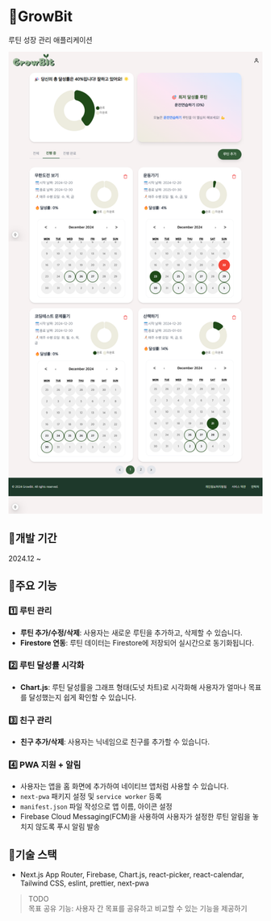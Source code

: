 # 🌱GrowBit

루틴 성장 관리 애플리케이션

![alt text](./public/imgs/image.png)

## 📍개발 기간

2024.12 ~

## 📍주요 기능

### 1️⃣ 루틴 관리

- **루틴 추가/수정/삭제**: 사용자는 새로운 루틴을 추가하고, 삭제할 수 있습니다.
- **Firestore 연동**: 루틴 데이터는 Firestore에 저장되어 실시간으로 동기화됩니다.

### 2️⃣ 루틴 달성률 시각화

- **Chart.js**: 루틴 달성률을 그래프 형태(도넛 차트)로 시각화해 사용자가 얼마나 목표를 달성했는지 쉽게 확인할 수 있습니다.

### 3️⃣ 친구 관리

- **친구 추가/삭제**: 사용자는 닉네임으로 친구를 추가할 수 있습니다.

### 4️⃣ PWA 지원 + 알림

- 사용자는 앱을 홈 화면에 추가하여 네이티브 앱처럼 사용할 수 있습니다.
- `next-pwa` 패키지 설정 및 `service worker` 등록
- `manifest.json` 파일 작성으로 앱 이름, 아이콘 설정
- Firebase Cloud Messaging(FCM)을 사용하여 사용자가 설정한 루틴 알림을 놓치지 않도록 푸시 알림 발송

## 📍기술 스택

- Next.js App Router, Firebase, Chart.js, react-picker, react-calendar, Tailwind CSS, eslint, prettier, next-pwa

> TODO <br/>
> 목표 공유 기능: 사용자 간 목표를 공유하고 비교할 수 있는 기능을 제공하기

